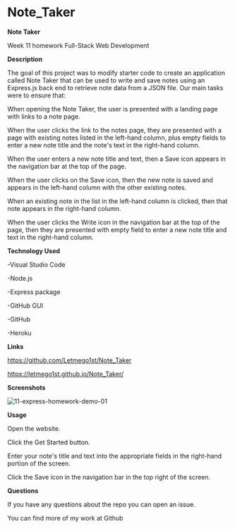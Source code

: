 # Note_Taker

**Note Taker**

Week 11 homework Full-Stack Web Development

**Description**

The goal of this project was to modify starter code to create an application called Note Taker that can be used to write and save notes using an Express.js back end to retrieve note data from a JSON file. Our main tasks were to ensure that:

When opening the Note Taker, the user is presented with a landing page with links to a note page.

When the user clicks the link to the notes page, they are presented with a page with existing notes listed in the left-hand column, plus empty fields to enter a new note title and the note's text in the right-hand column.

When the user enters a new note title and text, then a Save icon appears in the navigation bar at the top of the page.

When the user clicks on the Save icon, then the new note is saved and appears in the left-hand column with the other existing notes.

When an existing note in the list in the left-hand column is clicked, then that note appears in the right-hand column.

When the user clicks the Write icon in the navigation bar at the top of the page, then they are presented with empty field to enter a new note title and text in the right-hand column.



**Technology Used**

-Visual Studio Code

-Node.js

-Express package

-GitHub GUI

-GitHub

-Heroku



**Links**

https://github.com/Letmego1st/Note_Taker

https://letmego1st.github.io/Note_Taker/



**Screenshots**

![11-express-homework-demo-01](https://user-images.githubusercontent.com/119816112/234964148-40540f92-ba25-4d82-9d72-42734c5187c8.png)



**Usage**

Open the website.

Click the Get Started button.

Enter your note's title and text into the appropriate fields in the right-hand portion of the screen.

Click the Save icon in the navigation bar in the top right of the screen.



**Questions**

If you have any questions about the repo you can open an issue.

You can find more of my work at Github

